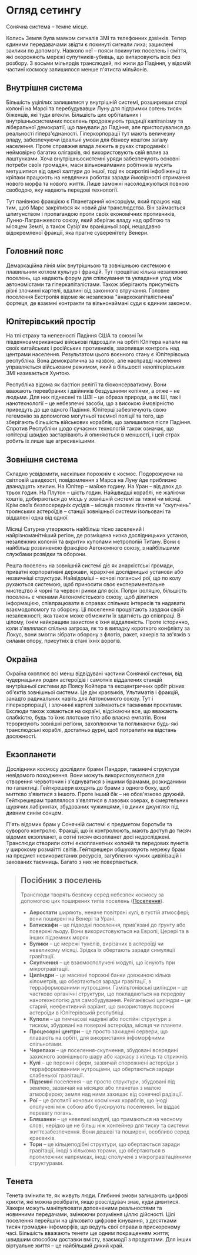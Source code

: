 # Огляд сетингу

Сонячна система – темне місце.

Колись Земля була маяком сигналів ЗМІ та телефонних дзвінків. Тепер єдиними передавачами звідти є покинуті сигнали лиха; зациклені заклики по допомогу. Навколо неї – пояси покинутих поселень і сміття, які охороняють мережі супутників-убивць, що випаровують всіх без розбору. З восьми мільярдів транслюдей, які жили до Падіння, у відомій частині космосу залишилося менше п'ятиста мільйонів.

## Внутрішня система

Більшість уцілілих залишилися у внутрішній системі, розширивши старі колонії на Марсі та перебудувавши Луну для підтримки сотень тисяч біженців, які туди втекли. Більшість цих орбітальних і внутрішньосистемних поселень продовжують традиції капіталізму та ліберальної демократії, що панували до Падіння, але пристосувалися до реальності гіперз'єднаності. Гіперкорпорації тут мають величезну владу, забезпечуючи ідеальні умови для бізнесу коштом загалу населення. Проте справжня влада лежить в руках стародавніх і неймовірно багатих олігархів, які використовують свій вплив за лаштунками. Хоча внутрішньосистемні уряди забезпечують основні потреби своїх громадян, маси вільнонайманих робітників мусять метушитися від одної халтури до іншої, тоді як осиротілі інфобіженці та кріпаки працюють на невдячних роботах заради ймовірності отримання нового морфа та нового життя. Лише заможні насолоджуються повною свободою, яку надають передові технології.

Тут панівною фракцією є Планетарний консорціум, який працює над тим, щоб Марс закріпився як новий дім транслюдства. Він займається шпигунством і пропагандою проти своїх економічних противників, Лунно-Лагранжевого союзу, який зберігає владу над орбітою та місяцем Землі, а також Сузір'ям вранішньої зорі, нещодавно відокремленої фракції, яка прагне суверенітету Венери.

## Головний пояс

Демаркаційна лінія між внутрішньою та зовнішньою системою є плавильним котлом культур і фракцій. Тут процвітає кілька незалежних поселень, що надають форум для спілкування та укладання угод між автономістами та гіперкапіталістами. Також зберігають присутність різні злочинні картелі, вдалині від законного втручання. Головне поселення Екстропія відоме як незалежна "анархокапіталістична" фортеця, де взаємні контракти та вільнонаймані суди є єдиним законом.

## Юпітерівський простір

На тлі страху та непевності Падіння США та союзні їм південноамериканські військові підрозділи на орбіті Юпітера напали на своїх китайських і російських противників, захопивши контроль над центрами населення. Результатом цього воєнного стану є Юпітерівська республіка. Вона демократична за назвою, але насправді населення управляється військовим режимом, який в більшості неюпітерівських ЗМІ називається Хунтою.

Республіка відома як бастіон релігії та біоконсерватизму. Вони вважають перевбраних і двійників бездушними копіями, а отже – не людьми. Для них піднесені та ШЗІ – це образа природи, а як ШІ, так і нанотехнології – це небезпечні засоби, що з високою ймовірністю приведуть до ще одного Падіння. Юпітерці забезпечують свою гегемонію за допомогою могутньої таємної поліції та того, що зберігають більшість військових кораблів, що залишилися після Падіння. Спротив Республіки щодо сучасних технологій також означає, що юпітерці швидко застарівають й опиняються в меншості, і цей страх робить їх лише іще агресивнішими.

## Зовнішня система

Складно усвідомити, наскільки порожнім є космос. Подорожуючи на світловій швидкості, повідомлення з Марса на Луну йде приблизно дванадцять хвилин. На Юпітер – майже годину. На Уран – від двох до трьох годин. На Плутон – шість годин. Найшвидші кораблі, не жаліючи коштів, добираються до місць у зовнішній системі за тижні чи місяці. Крім своїх безпосередніх сусідів – місяців газових гігантів чи "скупчень" троянських астероїдів – станції зовнішньої системи ізольовані та віддалені одна від одної.

Місяці Сатурна утворюють найбільш тісно заселений і найрізноманітніший регіон, де розміщена низка дослідницьких установ, незалежних колоній та вкритих куполами метрополій Титану. Вони є найбільш розвиненою фракцією Автономного союзу, з найбільшими службами розвідки та оборони.

Решта поселень на зовнішній системі діє як анархістські громади, приватні корпоративні держави, ієрархічні дослідницькі установи або незвичніші структури. Найвідоміші – кочові поганські рої, що по колу рухаються системою, щоб приносити своє експериментальне мистецтво й чорні та червоні ринки для всіх. Попри ізоляцію, більшість поселень є членами Автономістського союзу, щоб ділитися інформацією, співпрацювати в справах спільних інтересів та надавати взаємодопомогу та оборону. Ці поселення процвітають завдяки своїй незалежності, яка також може обмежити їх здатність до співпраці. В цілому, їхнім найкращим захистом є їхня віддаленість. Проте історично, коли з'являлася спільна загроза, як то в випадку короткого конфлікту за Локус, вони змогли зібрати оборону з флотів, ракет, хакерів та зв'язків з силами опору, присутніх в стані їхніх ворогів.

## Окраїна

Окраїна охоплює всі менш відвідувані частини Сонячної системи, від чудернацьких родин астероїдів і самотніх віддалених станцій внутрішньої системи до Поясу Койпера та ексцентричних орбіт різних об'єктів зовнішньої системи. Це дім краєвиків, Ультиматів і фракцій, занадто радикальних навіть для Автономного союзу. Тут і гіперкорпорації, і злочинні картелі займаються таємними проєктами. Екслюди також ховаються на окраїні, відсікаючи все, що вважають слабкістю, будь то їхнє плотське тіло або власна емпатія. Вони тероризують зовнішні регіони, захоплюючи та поглинаючи будь-які транслюдські кораблі, достатньо дурні, щоб потрапити на відстань досяжності.

## Екзопланети

Дослідники космосу дослідили брами Пандори, таємничі структури невідомого походження. Вони можуть використовуватися для створення червоточин і з'єднуватися з іншими брамами, розкиданими по галактиці. Гейткрешери входять до брами з одного боку, щоб миттєво з'явитися з іншого. Проте інший бік – не обов'язково дружній. Гейткрешерам траплялося з'являтися в лавових озерах, в смертельних щурячих лабіринтах, збудованих чужинцями, і в диких джунглях під дивним синім сонцем.

П'ять відомих брам у Сонячній системі є предметом боротьби та суворого контролю. Фракції, що їх контролюють, мають доступ до тисяч відомих екзопланет, а сотні тисяч екзопланет досі недосліджені. Транслюди створили сотні екзопланетних колоній та передових пунктів у широкому розмаїтті світів. Гейткрешери обшуковують мережу брам на предмет невикористаних ресурсів, загублених чужих цивілізацій і захованих таємниць. Багато з них не повертаються.

<blockquote>

## Посібник з поселень

Транслюди творять безпеку серед небезпек космосу за допомогою цих поширених типів поселень ([Поселення](../07/06-habitats.md)).

- **Аеростати** ширяють, неначе повітряні кулі, в густій атмосфері; вони поширені на Венері та Урані.
- **Батискафи** – це підводні поселення, прив'язані до ґрунту або поверхні льоду. Вони використовуються на Европі, Церері та в інших підземних морях.
- **Вулики** – це мережі тунелів, вирізаних в астероїді чи невеликому місяці. Зрідка їх обертають заради симуляції гравітації.
- **Скупчення** – це взаємосполучені модулі, що існують при мікрогравітації.
- **Циліндри** – це масивні порожні банки довжиною кілька кілометрів, що обертаються заради гравітації, з терраформованими нутрощами. Гамільтонівські циліндри – це частково органічні структури, що покладаються на передову нанотехнологію для самобудування. Рейганівські циліндри – це старий, неефективний варіант, що використовує порожні астероїди в Юпітерівській республіці.
- **Куполи** – це тимчасові надувні або постійні структури з тиском, збудовані на поверхні астероїда, місяця чи планети.
- **Процесорні центри** – це просто захищені сервери, що плавають на орбіті, для використання інфоморфними спільнотами.
- **Черепахи** – це поселення-скупчення, збудовані всередині захисного зовнішнього шару або каркасу з кілець та стрижнів.
- **Кулі** – це порожні сфери, зазвичай спорожнені астероїди з терраформованими нутрощами, що обертаються заради слабенької гравітації.
- **Підземні** поселення – це просто структури, збудовані під землею, зазвичай на місяцях або планетах з малою атмосферою; земля над ними захищає від сонячної радіації.
- **Рої** – це флотилії кочових космічних кораблів, що іноді сполучені між собою або буксирують поселення. Їм віддає перевагу погань.
- **Бляшанки** – це невеликі модулі, що тримаються на чесному слові, нерідко це не більш ніж контейнер для тиску та системи життєзабезпечення. Вони дешеві та поширені, особливо серед краєвиків.
- **Тори** – це кільцеподібні структури, що обертаються заради гравітації, іноді з кількома торами, що обертаються в протилежних напрямках, іноді сполучені з мікрогравітаційними структурами.

</blockquote>

## Тенета

Тенета змінили те, як живуть люди. Глибинні змови залишають цифрові крихти, які можна розібрати, якщо розслідувач знає, куди дивитися. Хакери можуть маніпулювати доповненими реальностями та новинними передачами, змінюючи розуміння ціллю дійсності. Цілі поселення перейшли на цілковито цифрове існування, з десятками тисяч громадян-інфоморфів, що ведуть свої справи в прискореному часі. Більшість вважають тенети ще одним покращенням життя; швидшим способом доставки вмісту, взаємодії з продуктами. Для інших віртуальне життя – це найбільший дикий край.
